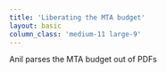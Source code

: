 ```yaml
---
title: 'Liberating the MTA budget'
layout: basic
column_class: 'medium-11 large-9'
---
```


Anil parses the MTA budget out of PDFs